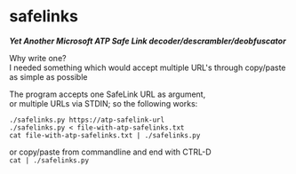 # safelinks
 
***Yet Another Microsoft ATP Safe Link decoder/descrambler/deobfuscator***


Why write one?  
I needed something which would accept multiple URL's through copy/paste as simple as possible

The program accepts one SafeLink URL as argument,  
or multiple URLs via STDIN; so the following works:

`./safelinks.py https://atp-safelink-url`  
`./safelinks.py < file-with-atp-safelinks.txt`  
`cat file-with-atp-safelinks.txt | ./safelinks.py`

or copy/paste from commandline and end with CTRL-D  
`cat | ./safelinks.py`
